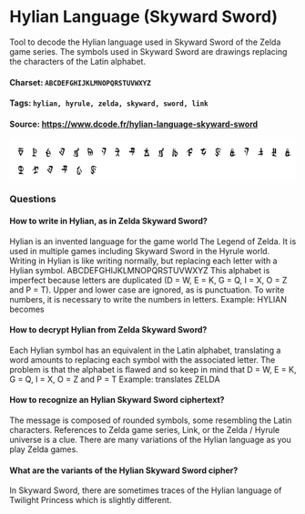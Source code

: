# Hylian Language (Skyward Sword)
Tool to decode the Hylian language used in Skyward Sword of the Zelda game series. The symbols used in Skyward Sword are drawings replacing the characters of the Latin alphabet.

#### Charset: `ABCDEFGHIJKLMNOPQRSTUVWXYZ`

#### Tags: `hylian, hyrule, zelda, skyward, sword, link`

#### Source: https://www.dcode.fr/hylian-language-skyward-sword

![combined](./combined.png)

### Questions

#### How to write in Hylian, as in Zelda Skyward Sword?
Hylian is an invented language for the game world The Legend of Zelda. It is used in multiple games including Skyward Sword in the Hyrule world. Writing in Hylian is like writing normally, but replacing each letter with a Hylian symbol. ABCDEFGHIJKLMNOPQRSTUVWXYZ This alphabet is imperfect because letters are duplicated (D = W, E = K, G = Q, I = X, O = Z and P = T). Upper and lower case are ignored, as is punctuation. To write numbers, it is necessary to write the numbers in letters. Example: HYLIAN becomes

#### How to decrypt Hylian from Zelda Skyward Sword?
Each Hylian symbol has an equivalent in the Latin alphabet, translating a word amounts to replacing each symbol with the associated letter. The problem is that the alphabet is flawed and so keep in mind that D = W, E = K, G = Q, I = X, O = Z and P = T Example:  translates ZELDA

#### How to recognize an Hylian Skyward Sword ciphertext?
The message is composed of rounded symbols, some resembling the Latin characters. References to Zelda game series, Link, or the Zelda / Hyrule universe is a clue. There are many variations of the Hylian language as you play Zelda games.

#### What are the variants of the Hylian Skyward Sword cipher?
In Skyward Sword, there are sometimes traces of the Hylian language of Twilight Princess which is slightly different.


